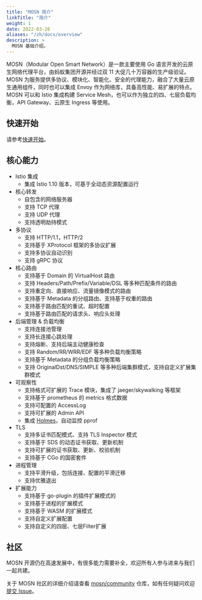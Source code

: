 ```yaml
---
title: "MOSN 简介"
linkTitle: "简介"
weight: 1
date: 2022-03-28
aliases: "/zh/docs/overview"
description: >
  MOSN 基础介绍。
---
```


MOSN（Modular Open Smart Network）是一款主要使用 Go 语言开发的云原生网络代理平台，由蚂蚁集团开源并经过双 11 大促几十万容器的生产级验证。
MOSN 为服务提供多协议、模块化、智能化、安全的代理能力，融合了大量云原生通用组件，同时也可以集成 Envoy 作为网络库，具备高性能、易扩展的特点。
MOSN 可以和 Istio 集成构建 Service Mesh，也可以作为独立的四、七层负载均衡，API Gateway、云原生 Ingress 等使用。

## 快速开始

请参考[快速开始](../quick-start)。

## 核心能力

+ Istio 集成
    + 集成 Istio 1.10 版本，可基于全动态资源配置运行
+ 核心转发
    + 自包含的网络服务器
    + 支持 TCP 代理
    + 支持 UDP 代理
    + 支持透明劫持模式
+ 多协议
    + 支持 HTTP/1.1，HTTP/2
    + 支持基于 XProtocol 框架的多协议扩展
    + 支持多协议自动识别
    + 支持 gRPC 协议
+ 核心路由
    + 支持基于 Domain 的 VirtualHost 路由
    + 支持 Headers/Path/Prefix/Variable/DSL 等多种匹配条件的路由
    + 支持重定向、直接响应、流量镜像模式的路由
    + 支持基于 Metadata 的分组路由、支持基于权重的路由
    + 支持基于路由匹配的重试、超时配置
    + 支持基于路由匹配的请求头、响应头处理
+ 后端管理 & 负载均衡
    + 支持连接池管理
    + 支持长连接心跳处理
    + 支持熔断、支持后端主动健康检查
    + 支持 Random/RR/WRR/EDF 等多种负载均衡策略
    + 支持基于 Metadata 的分组负载均衡策略
    + 支持 OriginalDst/DNS/SIMPLE 等多种后端集群模式，支持自定义扩展集群模式
+ 可观察性
    + 支持格式可扩展的 Trace 模块，集成了 jaeger/skywalking 等框架
    + 支持基于 prometheus 的 metrics 格式数据
    + 支持可配置的 AccessLog
    + 支持可扩展的 Admin API
    + 集成 [Holmes](https://github.com/mosn/holmes)，自动监控 pprof
+ TLS
    + 支持多证书匹配模式、支持 TLS Inspector 模式
    + 支持基于 SDS 的动态证书获取、更新机制
    + 支持可扩展的证书获取、更新、校验机制
    + 支持基于 CGo 的国密套件
+ 进程管理
    + 支持平滑升级，包括连接、配置的平滑迁移
    + 支持优雅退出
+ 扩展能力
    + 支持基于 go-plugin 的插件扩展模式的
    + 支持基于进程的扩展模式
    + 支持基于 WASM 的扩展模式
    + 支持自定义扩展配置
    + 支持自定义的四层、七层Filter扩展

## 社区

MOSN 开源仍在高速发展中，有很多能力需要补全，欢迎所有人参与进来与我们一起共建。

关于 MOSN 社区的详细介绍请查看 [mosn/community](https://github.com/mosn/community) 仓库，如有任何疑问欢迎[提交 Issue](https://github.com/mosn/mosn/issues)。
